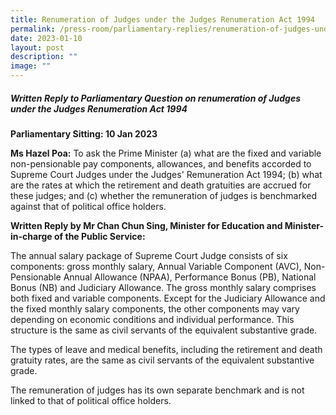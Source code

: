 ```yaml
---
title: Renumeration of Judges under the Judges Renumeration Act 1994
permalink: /press-room/parliamentary-replies/renumeration-of-judges-under-the-judges-renumeration-act-1994/
date: 2023-01-10
layout: post
description: ""
image: ""
---
```

##### Written Reply to Parliamentary Question on renumeration of Judges under the Judges Renumeration Act 1994

**Parliamentary Sitting: 10 Jan 2023**  
  
**Ms Hazel Poa:** To ask the Prime Minister (a) what are the fixed and variable non-pensionable pay components, allowances, and benefits accorded to Supreme Court Judges under the Judges' Remuneration Act 1994; (b) what are the rates at which the retirement and death gratuities are accrued for these judges; and (c) whether the remuneration of judges is benchmarked against that of political office holders.  
  
**Written Reply by Mr Chan Chun Sing, Minister for Education and Minister-in-charge of the Public Service:**  
  
The annual salary package of Supreme Court Judge consists of six components: gross monthly salary, Annual Variable Component (AVC), Non-Pensionable Annual Allowance (NPAA), Performance Bonus (PB), National Bonus (NB) and Judiciary Allowance. The gross monthly salary comprises both fixed and variable components. Except for the Judiciary Allowance and the fixed monthly salary components, the other components may vary depending on economic conditions and individual performance. This structure is the same as civil servants of the equivalent substantive grade.   
  
The types of leave and medical benefits, including the retirement and death gratuity rates, are the same as civil servants of the equivalent substantive grade.  
  
The remuneration of judges has its own separate benchmark and is not linked to that of political office holders.